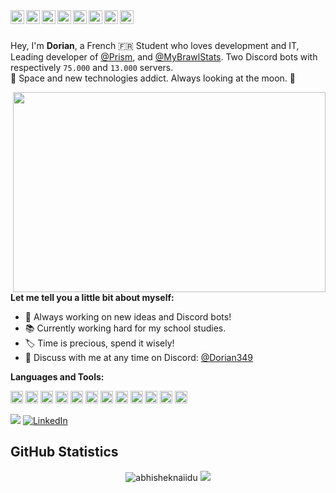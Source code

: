 <a href="https://discord.gg/qGRcjb7">
  <img align="left" width="22px" src="https://cdn.jsdelivr.net/npm/simple-icons@v3/icons/discord.svg" />
</a>
<a href="https://twitter.com/Dorian349">
  <img align="left" width="22px" src="https://cdn.jsdelivr.net/npm/simple-icons@v3/icons/twitter.svg" />
</a>
<a href="https://www.instagram.com/_dorian_c/">
  <img align="left" alt="Abhishek's Instagram" width="22px" src="https://cdn.jsdelivr.net/npm/simple-icons@v3/icons/instagram.svg" />
</a>
<a href="https://stackoverflow.com/users/13143331/dorian349">
  <img align="left" width="22px" src="https://cdn.jsdelivr.net/npm/simple-icons@v3/icons/stackoverflow.svg" />
</a>
<a href="https://steamcommunity.com/id/Dorian349">
  <img align="left" width="22px" src="https://cdn.jsdelivr.net/npm/simple-icons@v3/icons/steam.svg" />
</a>
<a href="https://basecamp.com/">
  <img align="left" width="22px" src="https://cdn.jsdelivr.net/npm/simple-icons@v3/icons/basecamp.svg" />
</a>
<a href="https://www.jetbrains.com/">
  <img align="left" width="22px" src="https://cdn.jsdelivr.net/npm/simple-icons@v3/icons/intellijidea.svg" />
</a>
<a href="https://www.tesla.com">
  <img align="left" width="22px" src="https://cdn.jsdelivr.net/npm/simple-icons@v3/icons/tesla.svg" />
</a>

<br/>
<br/>

Hey, I'm **Dorian**, a French 🇫🇷 Student who loves development and IT, Leading developer of [@Prism](https://top.gg/bot/673918978178940951), and [@MyBrawlStats](https://top.gg/bot/466204515390193674). Two Discord bots with respectively `75.000` and `13.000` servers.<br/>
🚀 Space and new technologies addict. Always looking at the moon. 🔭

<img align="right" src="https://i.pinimg.com/originals/21/5c/7f/215c7fdca6033092baa04b35c17466bd.gif" width="500" height="320" />
  
**Let me tell you a little bit about myself:**

- 🌌 Always working on new ideas and Discord bots!
- 📚 Currently working hard for my school studies.
- 🏷️ Time is precious, spend it wisely!
- 📌 Discuss with me at any time on Discord: [@Dorian349](https://discord.gg/qGRcjb7)

**Languages and Tools:**  

<code><img height="20" src="https://i.imgur.com/U332DX1.png"></code>
<code><img height="20" src="https://i.imgur.com/XcrBWUT.png"></code>
<code><img height="20" src="https://i.imgur.com/5iqkyHG.png"></code>
<code><img height="20" src="https://i.imgur.com/gIfyLYO.png"></code>
<code><img height="20" src="https://i.imgur.com/wFYNKYX.png"></code>
<code><img height="20" src="https://i.imgur.com/vztU8LN.png"></code>
<code><img height="20" src="https://i.imgur.com/bG5EdSM.png"></code>
<code><img height="20" src="https://i.imgur.com/yiLuPjq.png"></code>
<code><img height="20" src="https://i.imgur.com/3uksJ8W.png"></code>
<code><img height="20" src="https://i.imgur.com/Gs2tCyb.png"></code>
<code><img height="20" src="https://i.imgur.com/wFYNKYX.png"></code>
<code><img height="20" src="https://i.imgur.com/br17aRj.png"></code>

[![](https://visitcount.itsvg.in/api?id=Dorian349&label=Profile%20Views&color=0&icon=1&pretty=true)](https://visitcount.itsvg.in)
[![LinkedIn](https://img.shields.io/badge/LinkedIn-%230077B5.svg?logo=linkedin&logoColor=white)](https://linkedin.com/in/carlone-dorian) 
<br/>

## GitHub Statistics
<p align="center"> <img src="https://github-readme-stats.vercel.app/api?username=Dorian349&count_private=true&show_icons=true&include_all_commits=true&theme=react" alt="abhisheknaiidu" />
  <img src="https://github-readme-streak-stats.herokuapp.com/?user=Dorian349&theme=react&hide_border=false" /> </p>
